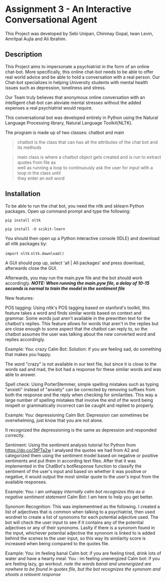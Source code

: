 # Assignment 3 - An Interactive Conversational Agent

This Project was developed by Sebi Unipan, Chinmay Gopal, Iwan Levin, Amritpal Aujla and Ali Ibrahim.
## Description

This Project aims to impersonate a psychiatrist in the form of an online chat-bot. More specifically, this online chat-bot needs to be able to offer real world advice and be able to hold a conversation with a real person. Our Chat-bot specializes in helping University students with mental health issues such as depression, loneliness and stress.

Our Team truly believes that anonymous online conversation with an intelligent chat-bot can aleviate mental stresses without the added expenses a real psychiatrist would require.

This conversational bot was developed entirely in Python using the Natural Language Processing library, Natural Language Toolkit(NLTK).

The program is made up of two classes: chatbot and main
>chatbot is the class that can has all the attributes of the chat bot and its methods

>main class is where a chatbot object gets created and is run to extract quotes from file as  
>well as running a loop to continuously ask the user for input with a loop in the class until  
>they enter an exit word  

## Installation

To be able to run the chat bot, you need the nltk and sklearn Python packages.
Open up command prompt and type the following:  

`pip install nltk`  

`pip install -U scikit-learn` 

You should then open up a Python interactive console (IDLE) and download all nltk packages by:

`import nltk`
`nltk.download()`

A GUI should pop up, select 'all | All packages' and press download, afterwards close the GUI.

Afterwards, you may run the main.pyw file and the bot should work accordingly.
***NOTE: When running the main.pyw file, a delay of 10-15 seconds is normal to train the model in the sentiment file***

New features:

POS tagging: Using nltk's POS tagging based on stanford's toolkit, this feature takes a word and finds similar words based on context and grammar.
Some words just aren't available in the prewritten text for the chatbot's replies. This feature allows for words that aren't in the replies but are close enough to some aspect that the chatbot can reply to, so the chatbot assumes the user was talking about the new converted word and replies accordingly.

Example:
You: crazy
Calm Bot: Solution: if you are feeling sad, do something that makes you happy.

The word "crazy" is not available in our text file, but since it is close to the words sad and mad, the bot had a response for these similar words and was able to answer.

Spell check: Using PorterStemmer, simple spelling mistakes such as typing "anxieti" instead of "anxiety" can be corrected by removing suffixes from both the response and the reply when checking for similarities. This way a large number of spelling mistakes that involve the end of the word being mispelt or grammatically incorrect can be caught and replied to properly.

Example:
You: depressioning
Calm Bot: Depression can sometimes be overwhelming, just know that you are not alone.

It recognized the depressioning is the same as depression and responded correctly.

Sentiment: Using the sentiment analysis tutorial for Python from https://do.co/3tPTa2w I analysed the quotes we had
from A2 and categorized them using the sentiment model based on negative or positive sentiments and put them in according 
text files. After that it was implemented in the ChatBot's botResponse function to classify the sentiment of the user's input
and based on whether it was positive or negative, it would output the most similar quote to the user's input from the available
responses.

Example:
You: i am unhappy
*internally calm bot recognizes this as a negative sentiment statement*
Calm Bot: I am here to help you get better.

Synonom Recognition: This was implememtned as the following. I created a list of adjectives that is common when talking to a psychiatrist, then used wordnet to create a 
list of synonoms for each potential adjective used. The bot will check the user input to see if it contains any of the potenital adjectives or any of their synonoms. Laslty
if there is a synonom found in the input, whichever potential adjective the synonom is linked to is added behind the scenes to the user input, so this way its similarity
score is increased when being compared to the quotes file.

Example: 
You: im feeling banal
Calm bot: if you are feeling tired, drink lots of water and have a hearty meal.
You : im feeling unenergized
Calm bot: if you are feeling lazy, go workout.
*note the words banal and unenergized are nowhere to be found in quotes file, but the bot recognizes the synonom and shoots a relavent response*
